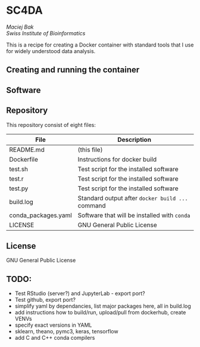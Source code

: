 # SC4DA
*Maciej Bak  
Swiss Institute of Bioinformatics*

This is a recipe for creating a Docker container with standard tools that I use for widely understood data analysis.

## Creating and running the container

## Software

## Repository

This repository consist of eight files:

| File  | Description |
| ------ | ------ |
| README.md | (this file) |
| Dockerfile | Instructions for docker build |
| test.sh | Test script for the installed software |
| test.r | Test script for the installed software |
| test.py | Test script for the installed software |
| build.log | Standard output after `docker build ...` command |
| conda_packages.yaml | Software that will be installed with `conda` |
| LICENSE | GNU General Public License |

## License

GNU General Public License



## TODO:

* Test RStudio (server?) and JupyterLab - export port?
* Test github, export port?
* simplify yaml by dependancies, list major packages here, all in build.log
* add instructions how to build/run, upload/pull from dockerhub, create VENVs
* specify exact versions in YAML
* sklearn, theano, pymc3, keras, tensorflow
* add C and C++ conda compilers